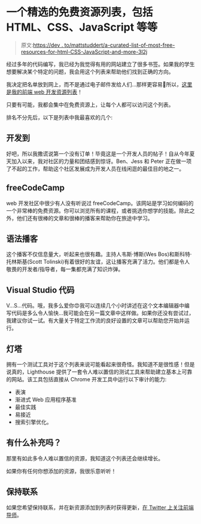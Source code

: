 # 一个精选的免费资源列表，包括 HTML、CSS、JavaScript 等等

> 原文:[https://dev . to/mattstuddert/a-curated-list-of-most-free-resources-for-html-CSS-JavaScript-and-more-3l2j](https://dev.to/mattstuddert/a-curated-list-of-mostly-free-resources-for-html-css-javascript-and-more-3l2j)

经过多年的代码编写，我已经为我觉得有用的网站建立了很多书签。如果我的学生想要解决某个特定的问题，我会用这个列表来帮助他们找到正确的方向。

我决定把名单放到网上，而不是通过电子邮件发给人们...那样更容易🙂所以，[这里是我的前端 web 开发资源列表](https://www.frontendmentor.io/resources)！

只要有可能，我都会集中在免费资源上，让每个人都可以访问这个列表。

排名不分先后，以下是列表中我最喜欢的几个:

## 开发到

好吧，所以我撒谎说第一个没有订单！毕竟这是一个开发人员的帖子！自从今年夏天加入以来，我对社区的力量和团结感到惊讶。Ben、Jess 和 Peter 正在做一项了不起的工作，帮助这个社区发展成为开发人员在线闲逛的最佳目的地之一。

## freeCodeCamp

web 开发社区中很少有人没有听说过 freeCodeCamp。该网站是学习如何编码的一个非常棒的免费资源。你可以浏览所有的课程，或者挑选你想学的技能。除此之外，他们还有很棒的文章和很棒的播客来帮助你在旅途中学习。

## 语法播客

这个播客不仅信息量大，听起来也很有趣。主持人韦斯·博斯(Wes Bos)和斯科特·托林斯基(Scott Tolinski)有着很好的友谊，这让播客充满了活力。他们都是令人敬畏的开发者/指导者，每一集都充满了知识炸弹。

## Visual Studio 代码

V...S...代码。哦，我多么爱你😍我可以连续几个小时讲述在这个文本编辑器中编写代码是多么令人愉快...我可能会在另一篇文章中这样做。如果你还没有尝试过，我建议你试一试。有大量关于特定工作流的良好设置的文章可以帮助您开始并运行。

## 灯塔

拥有一个测试工具对于这个列表来说可能看起来很奇怪。我知道不是很性感！但是说真的，Lighthouse 提供了一套令人难以置信的测试工具来帮助建立基本上可靠的网站。该工具包括直接从 Chrome 开发工具中运行以下审计的能力:

*   表演
*   渐进式 Web 应用程序基准
*   最佳实践
*   易接近
*   搜索引擎优化。

## 有什么补充吗？

那里有如此多令人难以置信的资源，我知道这个列表还会继续增长。

如果你有任何你想添加的资源，我很乐意听听！

## 保持联系

如果您希望保持联系，并在新资源添加到列表时获得更新，[在 Twitter 上关注前端导师](https://twitter.com/frontendmentor)。